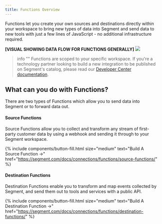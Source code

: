 ```yaml
---
title: Functions Overview
---
```


Functions let you create your own sources and destinations directly within your workspace to bring new types of data into Segment and send data to new tools with just a few lines of JavaScript - no additional infrastructure required. 

**[VISUAL SHOWING DATA FLOW FOR FUNCTIONS GENERALLY]**
![](images/functions-overview.png)

> info ""
> Functions are scoped to your specific workspace. If you're a technology partner looking to build a new integration to be published on Segment's catalog, please read our [Developer Center documentation](https://segment.com/docs/partners/).


## What can you do with Functions?
There are two types of Functions which allow you to send data into Segment or to forward data out.

#### Source Functions
Source Functions allow you to collect and transform any stream of first-party customer data by using a webhook and sending it through to your Segment workspace.

{% include components/button-fill.html size="medium" text="Build A Source Function ->" href="https://segment.com/docs/connections/functions/source-functions/" %}

#### Destination Functions
Destination Functions enable you to transform and map events collected by Segment, and send them out to tools and services with a public API.

{% include components/button-fill.html size="medium" text="Build A Destination Function ->" href="https://segment.com/docs/connections/functions/destination-functions/" %}
